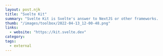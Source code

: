 ```yaml
---
layout: post.njk
title: "Svelte Kit"
summary: "Svelte Kit is Svelte's answer to NextJS or other frameworks. This is I think where Svelte breaks down a bit. It's nowhere near as modern as Next and it's been truly under development for quite a while. I'm really hoping this improves with all 'Extra' time Rich has now."
thumb: "/images/toolbox/2022-04-13_12-00-48.png"
links:
  - website: "https://kit.svelte.dev"
category:
tags:
  - external
---
```

